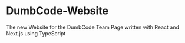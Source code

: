 # DumbCode-Website
The new Website for the DumbCode Team Page written with React and Next.js using TypeScript
